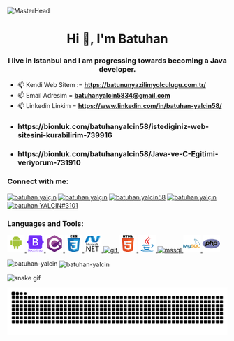 ![MasterHead](https://siberci.com/wp-content/uploads/2020/03/2020-yili-programlama-dilleri-1024x640.jpeg)

<h1 align="center">Hi 👋, I'm Batuhan</h1>
<h3 align="center">I live in Istanbul and I am progressing towards becoming a Java developer.</h3>

- 📫 Kendi Web Sitem := **https://batununyazilimyolculugu.com.tr/**
- 📫 Email Adresim = **batuhanyalcin5834@gmail.com**
- 📫 Linkedin Linkim = **https://www.linkedin.com/in/batuhan-yalcin58/**
- <h3>https://bionluk.com/batuhanyalcin58/istediginiz-web-sitesini-kurabilirim-739916</h3>
- <h3>https://bionluk.com/batuhanyalcin58/Java-ve-C-Egitimi-veriyorum-731910</h3>


<h3 align="left">Connect with me:</h3>
<p align="left">
<a href="https://www.linkedin.com/in/batuhan-yal%C3%A7in-88862a33a/" target="blank"><img align="center" src="https://raw.githubusercontent.com/rahuldkjain/github-profile-readme-generator/master/src/images/icons/Social/linked-in-alt.svg" alt="batuhan yalçın" height="30" width="40" /></a>
<a href="https://fb.com/batuhan yalçın" target="blank"><img align="center" src="https://raw.githubusercontent.com/rahuldkjain/github-profile-readme-generator/master/src/images/icons/Social/facebook.svg" alt="batuhan yalçın" height="30" width="40" /></a>
<a href="https://instagram.com/batuhan.yalcin58" target="blank"><img align="center" src="https://raw.githubusercontent.com/rahuldkjain/github-profile-readme-generator/master/src/images/icons/Social/instagram.svg" alt="batuhan.yalcin58" height="30" width="40" /></a>
<a href="https://www.youtube.com/c/batuhan yalçın" target="blank"><img align="center" src="https://raw.githubusercontent.com/rahuldkjain/github-profile-readme-generator/master/src/images/icons/Social/youtube.svg" alt="batuhan yalçın" height="30" width="40" /></a>
<a href="https://discord.gg/batuhan YALÇIN#3101" target="blank"><img align="center" src="https://raw.githubusercontent.com/rahuldkjain/github-profile-readme-generator/master/src/images/icons/Social/discord.svg" alt="batuhan YALÇIN#3101" height="30" width="40" /></a>
</p>

<h3 align="left">Languages and Tools:</h3>
<p align="left"> <a href="https://developer.android.com" target="_blank" rel="noreferrer"> <img src="https://raw.githubusercontent.com/devicons/devicon/master/icons/android/android-original-wordmark.svg" alt="android" width="40" height="40"/> </a> <a href="https://getbootstrap.com" target="_blank" rel="noreferrer"> <img src="https://raw.githubusercontent.com/devicons/devicon/master/icons/bootstrap/bootstrap-plain-wordmark.svg" alt="bootstrap" width="40" height="40"/> </a> <a href="https://www.w3schools.com/cs/" target="_blank" rel="noreferrer"> <img src="https://raw.githubusercontent.com/devicons/devicon/master/icons/csharp/csharp-original.svg" alt="csharp" width="40" height="40"/> </a> <a href="https://www.w3schools.com/css/" target="_blank" rel="noreferrer"> <img src="https://raw.githubusercontent.com/devicons/devicon/master/icons/css3/css3-original-wordmark.svg" alt="css3" width="40" height="40"/> </a> <a href="https://dotnet.microsoft.com/" target="_blank" rel="noreferrer"> <img src="https://raw.githubusercontent.com/devicons/devicon/master/icons/dot-net/dot-net-original-wordmark.svg" alt="dotnet" width="40" height="40"/> </a> <a href="https://git-scm.com/" target="_blank" rel="noreferrer"> <img src="https://www.vectorlogo.zone/logos/git-scm/git-scm-icon.svg" alt="git" width="40" height="40"/> </a> <a href="https://www.w3.org/html/" target="_blank" rel="noreferrer"> <img src="https://raw.githubusercontent.com/devicons/devicon/master/icons/html5/html5-original-wordmark.svg" alt="html5" width="40" height="40"/> </a> <a href="https://www.java.com" target="_blank" rel="noreferrer"> <img src="https://raw.githubusercontent.com/devicons/devicon/master/icons/java/java-original.svg" alt="java" width="40" height="40"/> </a> <a href="https://www.microsoft.com/en-us/sql-server" target="_blank" rel="noreferrer"> <img src="https://www.svgrepo.com/show/303229/microsoft-sql-server-logo.svg" alt="mssql" width="40" height="40"/> </a> <a href="https://www.mysql.com/" target="_blank" rel="noreferrer"> <img src="https://raw.githubusercontent.com/devicons/devicon/master/icons/mysql/mysql-original-wordmark.svg" alt="mysql" width="40" height="40"/> </a> <a href="https://www.php.net" target="_blank" rel="noreferrer"> <img src="https://raw.githubusercontent.com/devicons/devicon/master/icons/php/php-original.svg" alt="php" width="40" height="40"/> </a> </p>

<p><img align="left" src="https://github-readme-stats.vercel.app/api/top-langs?username=batuhan-yalcin&show_icons=true&locale=en&layout=compact" alt="batuhan-yalcin" /></p>

<p>&nbsp;<img align="center" src="https://github-readme-stats.vercel.app/api?username=batuhan-yalcin&show_icons=true&locale=en" alt="batuhan-yalcin" /></p>


![snake gif](https://github.com/Batuhan-Yalcin/Batuhan-Yalcin/blob/output/github-contribution-grid-snake.gif)


<picture>
  <source media="(prefers-color-scheme: dark)" srcset="https://raw.githubusercontent.com/Batuhan-Yalcin/Batuhan-Yalcin/output/github-contribution-grid-snake-dark.svg">
  <source media="(prefers-color-scheme: light)" srcset="https://raw.githubusercontent.com/Batuhan-Yalcin/Batuhan-Yalcin/output/github-contribution-grid-snake.svg">
  <img alt="github contribution grid snake animation" src="https://raw.githubusercontent.com/Batuhan-Yalcin/Batuhan-Yalcin/output/github-contribution-grid-snake.svg">
</picture>
